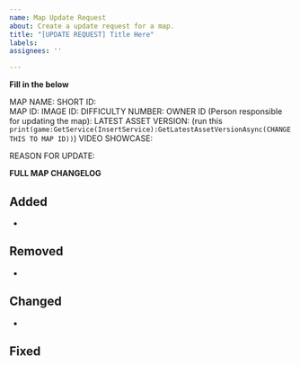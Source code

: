 ```yaml
---
name: Map Update Request
about: Create a update request for a map.
title: "[UPDATE REQUEST] Title Here"
labels: 
assignees: ''

---
```


**Fill in the below**

MAP NAME:
SHORT ID:  
MAP ID: 
IMAGE ID: 
DIFFICULTY NUMBER:
OWNER ID (Person responsible for updating the map):
LATEST ASSET VERSION: (run this `print(game:GetService(InsertService):GetLatestAssetVersionAsync(CHANGE THIS TO MAP ID))`)
VIDEO SHOWCASE:

REASON FOR UPDATE:

**FULL MAP CHANGELOG**

## Added
 *

## Removed
 * 

## Changed
 *
 
## Fixed

